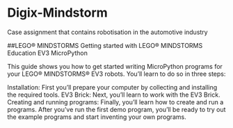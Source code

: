 # Digix-Mindstorm
Case assignment that contains robotisation in the automotive industry

##LEGO® MINDSTORMS
Getting started with LEGO® MINDSTORMS Education EV3 MicroPython

This guide shows you how to get started writing MicroPython programs for your LEGO® MINDSTORMS® EV3 robots. You’ll learn to do so in three steps:

Installation: First you’ll prepare your computer by collecting and installing the required tools.
EV3 Brick: Next, you’ll learn to work with the EV3 Brick.
Creating and running programs: Finally, you’ll learn how to create and run a programs.
After you’ve run the first demo program, you’ll be ready to try out the example programs and start inventing your own programs.

